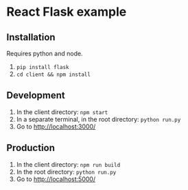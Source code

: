 # React Flask example

## Installation

Requires python and node.

1. ```pip install flask```
2. ```cd client && npm install```

## Development

1. In the client directory: ```npm start```
2. In a separate terminal, in the root directory: ```python run.py```
3. Go to [http://localhost:3000/](http://localhost:3000/)

## Production

1. In the client directory: ```npm run build```
2. In the root directory: ```python run.py```
3. Go to [http://localhost:5000/](http://localhost:5000/)
